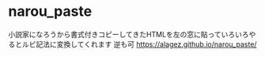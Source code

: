 # narou_paste
小説家になろうから書式付きコピーしてきたHTMLを左の窓に貼っていろいろやるとルビ記法に変換してくれます
逆も可
https://alagez.github.io/narou_paste/
